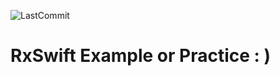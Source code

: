 ![LastCommit](https://img.shields.io/github/last-commit/haanwave/RxSwift-Example?color=3182F6)
# RxSwift Example or Practice : )

